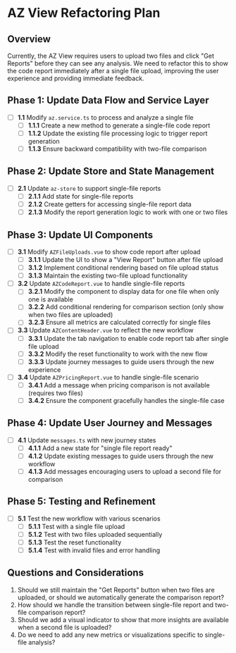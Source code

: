 # AZ View Refactoring Plan

## Overview
Currently, the AZ View requires users to upload two files and click "Get Reports" before they can see any analysis. We need to refactor this to show the code report immediately after a single file upload, improving the user experience and providing immediate feedback.

## Phase 1: Update Data Flow and Service Layer
- [ ] **1.1** Modify `az.service.ts` to process and analyze a single file
  - [ ] **1.1.1** Create a new method to generate a single-file code report
  - [ ] **1.1.2** Update the existing file processing logic to trigger report generation
  - [ ] **1.1.3** Ensure backward compatibility with two-file comparison

## Phase 2: Update Store and State Management
- [ ] **2.1** Update `az-store` to support single-file reports
  - [ ] **2.1.1** Add state for single-file reports
  - [ ] **2.1.2** Create getters for accessing single-file report data
  - [ ] **2.1.3** Modify the report generation logic to work with one or two files

## Phase 3: Update UI Components
- [ ] **3.1** Modify `AZFileUploads.vue` to show code report after upload
  - [ ] **3.1.1** Update the UI to show a "View Report" button after file upload
  - [ ] **3.1.2** Implement conditional rendering based on file upload status
  - [ ] **3.1.3** Maintain the existing two-file upload functionality

- [ ] **3.2** Update `AZCodeReport.vue` to handle single-file reports
  - [ ] **3.2.1** Modify the component to display data for one file when only one is available
  - [ ] **3.2.2** Add conditional rendering for comparison section (only show when two files are uploaded)
  - [ ] **3.2.3** Ensure all metrics are calculated correctly for single files

- [ ] **3.3** Update `AZContentHeader.vue` to reflect the new workflow
  - [ ] **3.3.1** Update the tab navigation to enable code report tab after single file upload
  - [ ] **3.3.2** Modify the reset functionality to work with the new flow
  - [ ] **3.3.3** Update journey messages to guide users through the new experience

- [ ] **3.4** Update `AZPricingReport.vue` to handle single-file scenario
  - [ ] **3.4.1** Add a message when pricing comparison is not available (requires two files)
  - [ ] **3.4.2** Ensure the component gracefully handles the single-file case

## Phase 4: Update User Journey and Messages
- [ ] **4.1** Update `messages.ts` with new journey states
  - [ ] **4.1.1** Add a new state for "single file report ready"
  - [ ] **4.1.2** Update existing messages to guide users through the new workflow
  - [ ] **4.1.3** Add messages encouraging users to upload a second file for comparison

## Phase 5: Testing and Refinement
- [ ] **5.1** Test the new workflow with various scenarios
  - [ ] **5.1.1** Test with a single file upload
  - [ ] **5.1.2** Test with two files uploaded sequentially
  - [ ] **5.1.3** Test the reset functionality
  - [ ] **5.1.4** Test with invalid files and error handling

## Questions and Considerations
1. Should we still maintain the "Get Reports" button when two files are uploaded, or should we automatically generate the comparison report?
2. How should we handle the transition between single-file report and two-file comparison report?
3. Should we add a visual indicator to show that more insights are available when a second file is uploaded?
4. Do we need to add any new metrics or visualizations specific to single-file analysis?
